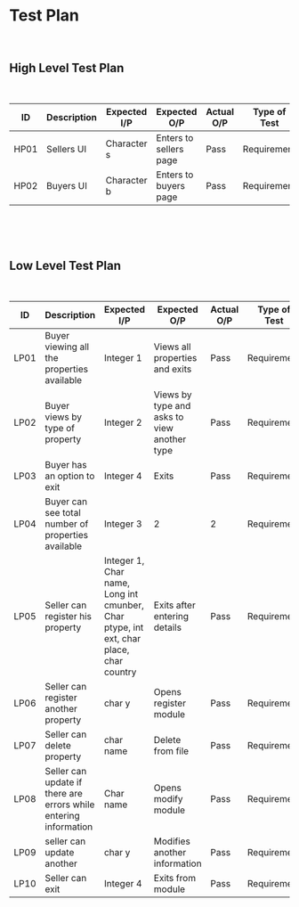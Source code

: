 # Test Plan
<br>

## High Level Test Plan
<br>

| ID | Description | Expected I/P | Expected O/P | Actual O/P | Type of Test |
|----|----------------------|-------------|-------------|-------------|--------------|
|HP01|Sellers UI | Character s| Enters to sellers page| Pass| Requirement |
|HP02| Buyers UI | Character b| Enters to buyers  page| Pass| Requirement|

<br>
<br>
<br>

## Low Level Test Plan
<br>

|ID| Description | Expected I/P | Expected O/P| Actual O/P | Type of Test|
|----|------------------------|---------------|--------------|---------------|---------------|
|LP01| Buyer viewing all the properties available| Integer 1| Views all properties and exits | Pass | Requirement|
|LP02| Buyer views by type of property| Integer 2| Views by type and asks to view another type| Pass| Requirement|
|LP03| Buyer has an option to exit| Integer 4|Exits |Pass| Requirement|
|LP04| Buyer can see total number of properties available| Integer 3|  2| 2| Requirement|
|LP05| Seller can register his property|Integer 1, Char name, Long int cmunber, Char ptype, int ext, char place, char country|Exits after entering details|Pass|Requirement|
|LP06| Seller can register another property|char y| Opens register module|Pass| Requirement|
|LP07|Seller can delete property| char name|Delete from file| Pass |Requirement|
|LP08| Seller can update if there are errors while entering information| Char name|Opens modify module| Pass| Requirement|
|LP09|seller can update another |char y|Modifies another information|Pass| Requirement|
|LP10|Seller can exit|Integer 4| Exits from module|Pass|Requirement|

